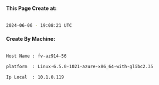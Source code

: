 
   
#### This Page Create at:

```bash

2024-06-06 - 19:08:21 UTC

```

#### Create By Machine:

```bash

Host Name : fv-az914-56

platform  : Linux-6.5.0-1021-azure-x86_64-with-glibc2.35

Ip Local  : 10.1.0.119

```

